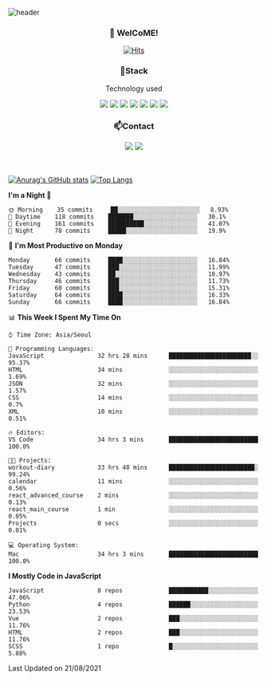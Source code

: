 ![header](https://capsule-render.vercel.app/api?type=waving&color=gradient&height=200&text=Kyungjoon&fontAlign=70&fontAlignY=40&animation=twinkling)

<h3 align="center">👋 WelCoME!</h3>

<div align=center>
  
[![Hits](https://hits.seeyoufarm.com/api/count/incr/badge.svg?url=https%3A%2F%2Fgithub.com%2Fuvula6921&count_bg=%2322BAC9&title_bg=%23827F7F&icon=iconify.svg&icon_color=%2325A27F&title=visits&edge_flat=false)](https://hits.seeyoufarm.com)
  
</div>
<h3 align="center">📌Stack</h3>
<p align="center">Technology used</p>
<div align="center"><img src="https://img.shields.io/badge/HTML5-E34F26?style=flat-square&logo=HTML5&logoColor=white"></img> <img src="https://img.shields.io/badge/CSS3-0A84FF?style=flat-square&logo=CSS3&logoColor=white"></img> <img src="https://img.shields.io/badge/JavaScript-FFCD11?style=flat-square&logo=JavaScript&logoColor=white"></img> <img src="https://img.shields.io/badge/React-00BCF6?style=flat-square&logo=React&logoColor=white"></img> <img src="https://img.shields.io/badge/jQuery-3655FF?style=flat-square&logo=jQuery&logoColor=white"></img> <img src="https://img.shields.io/badge/Ruby-E0115F?style=flat-square&logo=Ruby&logoColor=white"></img> <img src="https://img.shields.io/badge/Python-4B8BBE?style=flat-square&logo=Python&logoColor=white"></img></div>

<h3 align="center">📫Contact</h3>
<div align="center"><a href="https://velog.io/@uvula6921/"><img src="https://img.shields.io/badge/Blog-20c997?style=flat-square&logo=V&logoColor=white"/></a> <a href="pkj6921@gmail.com"><img src="https://img.shields.io/badge/Gmail-EA4335?style=flat-square&logo=Gmail&logoColor=white"/></a></div>
<br>
<br>

[![Anurag's GitHub stats](https://github-readme-stats.vercel.app/api?username=uvula6921&hide=stars,issues&show_icons=true&count_private=true&theme=tokyonight)](https://github.com/anuraghazra/github-readme-stats)
[![Top Langs](https://github-readme-stats.vercel.app/api/top-langs/?username=uvula6921&hide=css,jupyter%20notebook,html&exclude_repo=uvula6921,uvula6921.github.io&layout=compact&langs_count=8)](https://github.com/anuraghazra/github-readme-stats)

<!--START_SECTION:waka-->
**I'm a Night 🦉** 

```text
🌞 Morning    35 commits     ██░░░░░░░░░░░░░░░░░░░░░░░   8.93% 
🌆 Daytime    118 commits    ███████░░░░░░░░░░░░░░░░░░   30.1% 
🌃 Evening    161 commits    ██████████░░░░░░░░░░░░░░░   41.07% 
🌙 Night      78 commits     █████░░░░░░░░░░░░░░░░░░░░   19.9%

```
📅 **I'm Most Productive on Monday** 

```text
Monday       66 commits     ████░░░░░░░░░░░░░░░░░░░░░   16.84% 
Tuesday      47 commits     ███░░░░░░░░░░░░░░░░░░░░░░   11.99% 
Wednesday    43 commits     ██░░░░░░░░░░░░░░░░░░░░░░░   10.97% 
Thursday     46 commits     ███░░░░░░░░░░░░░░░░░░░░░░   11.73% 
Friday       60 commits     ███░░░░░░░░░░░░░░░░░░░░░░   15.31% 
Saturday     64 commits     ████░░░░░░░░░░░░░░░░░░░░░   16.33% 
Sunday       66 commits     ████░░░░░░░░░░░░░░░░░░░░░   16.84%

```


📊 **This Week I Spent My Time On** 

```text
⌚︎ Time Zone: Asia/Seoul

💬 Programming Languages: 
JavaScript               32 hrs 28 mins      ███████████████████████░░   95.37% 
HTML                     34 mins             ░░░░░░░░░░░░░░░░░░░░░░░░░   1.69% 
JSON                     32 mins             ░░░░░░░░░░░░░░░░░░░░░░░░░   1.57% 
CSS                      14 mins             ░░░░░░░░░░░░░░░░░░░░░░░░░   0.7% 
XML                      10 mins             ░░░░░░░░░░░░░░░░░░░░░░░░░   0.51%

🔥 Editors: 
VS Code                  34 hrs 3 mins       █████████████████████████   100.0%

🐱‍💻 Projects: 
workout-diary            33 hrs 48 mins      ████████████████████████░   99.24% 
calendar                 11 mins             ░░░░░░░░░░░░░░░░░░░░░░░░░   0.56% 
react_advanced_course    2 mins              ░░░░░░░░░░░░░░░░░░░░░░░░░   0.13% 
react_main_course        1 min               ░░░░░░░░░░░░░░░░░░░░░░░░░   0.05% 
Projects                 0 secs              ░░░░░░░░░░░░░░░░░░░░░░░░░   0.01%

💻 Operating System: 
Mac                      34 hrs 3 mins       █████████████████████████   100.0%

```

**I Mostly Code in JavaScript** 

```text
JavaScript               8 repos             ███████████░░░░░░░░░░░░░░   47.06% 
Python                   4 repos             ██████░░░░░░░░░░░░░░░░░░░   23.53% 
Vue                      2 repos             ███░░░░░░░░░░░░░░░░░░░░░░   11.76% 
HTML                     2 repos             ███░░░░░░░░░░░░░░░░░░░░░░   11.76% 
SCSS                     1 repo              █░░░░░░░░░░░░░░░░░░░░░░░░   5.88%

```



 Last Updated on 21/08/2021
<!--END_SECTION:waka-->
